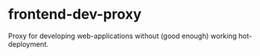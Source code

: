 # frontend-dev-proxy

Proxy for developing web-applications without (good enough) working hot-deployment. 
